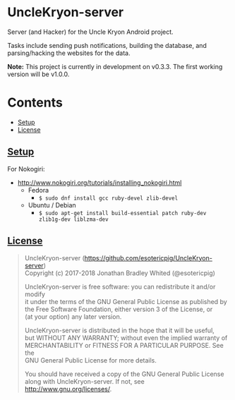 # UncleKryon-server
Server (and Hacker) for the Uncle Kryon Android project.

Tasks include sending push notifications, building the database, and parsing/hacking the websites for the data.

**Note:** This project is currently in development on v0.3.3. The first working version will be v1.0.0.

# Contents
- [Setup](#setup)
- [License](#license)

## [Setup](#contents)
For Nokogiri:
- http://www.nokogiri.org/tutorials/installing_nokogiri.html
  - Fedora
    - `$ sudo dnf install gcc ruby-devel zlib-devel`
  - Ubuntu / Debian
    - `$ sudo apt-get install build-essential patch ruby-dev zlib1g-dev liblzma-dev`

## [License](#contents)
> UncleKryon-server (https://github.com/esotericpig/UncleKryon-server)  
> Copyright (c) 2017-2018 Jonathan Bradley Whited (@esotericpig)  
> 
> UncleKryon-server is free software: you can redistribute it and/or modify  
> it under the terms of the GNU General Public License as published by  
> the Free Software Foundation, either version 3 of the License, or  
> (at your option) any later version.  
> 
> UncleKryon-server is distributed in the hope that it will be useful,  
> but WITHOUT ANY WARRANTY; without even the implied warranty of  
> MERCHANTABILITY or FITNESS FOR A PARTICULAR PURPOSE.  See the  
> GNU General Public License for more details.  
> 
> You should have received a copy of the GNU General Public License  
> along with UncleKryon-server.  If not, see <http://www.gnu.org/licenses/>.  
